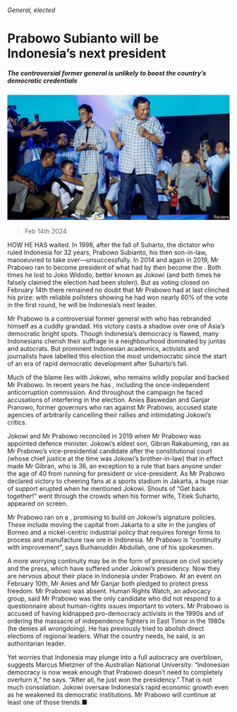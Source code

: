 ###### General, elected

# Prabowo Subianto will be Indonesia’s next president 

##### The controversial former general is unlikely to boost the country’s democratic credentials 

![image](images/20240217_ASP502.jpg) 

> Feb 14th 2024 

HOW HE HAS waited. In 1998, after the fall of Suharto, the dictator who ruled Indonesia for 32 years, Prabowo Subianto, his then son-in-law, manoeuvred to take over—unsuccessfully. In 2014 and again in 2019, Mr Prabowo ran to become president of what had by then become the . Both times he lost to Joko Widodo, better known as Jokowi (and both times he falsely claimed the election had been stolen). But as voting closed on February 14th there remained no doubt that Mr Prabowo had at last clinched his prize: with reliable pollsters showing he had won nearly 60% of the vote in the first round, he will be Indonesia’s next leader. 

Mr Prabowo is a controversial former general with  who has rebranded himself as a cuddly grandad. His victory casts a shadow over one of Asia’s democratic bright spots. Though Indonesia’s democracy is flawed, many Indonesians cherish their suffrage in a neighbourhood dominated by juntas and autocrats. But prominent Indonesian academics, activists and journalists have labelled this election the most undemocratic since the start of  an era of rapid democratic development after Suharto’s fall. 

Much of the blame lies with Jokowi, who remains wildly popular and backed Mr Prabowo. In recent years he has , including the once-independent anticorruption commission. And throughout the campaign he faced accusations of interfering in the election. Anies Baswedan and Ganjar Pranowo, former governors who ran against Mr Prabowo, accused state agencies of arbitrarily cancelling their rallies and intimidating Jokowi’s critics. 

Jokowi and Mr Prabowo reconciled in 2019 when Mr Prabowo was appointed defence minister. Jokowi’s eldest son, Gibran Rakabuming, ran as Mr Prabowo’s vice-presidential candidate after the constitutional court (whose chief justice at the time was Jokowi’s brother-in-law)  that in effect made Mr Gibran, who is 36, an exception to a rule that bars anyone under the age of 40 from running for president or vice-president. As Mr Prabowo declared victory to cheering fans at a sports stadium in Jakarta, a huge roar of support erupted when he mentioned Jokowi. Shouts of “Get back together!” went through the crowds when his former wife, Titiek Suharto, appeared on screen. 

Mr Prabowo ran on a , promising to build on Jokowi’s signature policies. These include moving the capital from Jakarta to a site in the jungles of Borneo and a nickel-centric industrial policy that requires foreign firms to process and manufacture raw ore in Indonesia. Mr Prabowo is “continuity with improvement”, says Burhanuddin Abdullah, one of his spokesmen. 

A more worrying continuity may be in the form of pressure on civil society and the press, which have suffered under Jokowi’s presidency. Now they are nervous about their place in Indonesia under Prabowo. At an event on February 10th, Mr Anies and Mr Ganjar both pledged to protect press freedom. Mr Prabowo was absent. Human Rights Watch, an advocacy group, said Mr Prabowo was the only candidate who did not respond to a questionnaire about human-rights issues important to voters. Mr Prabowo is accused of having kidnapped pro-democracy activists in the 1990s and of ordering the massacre of independence fighters in East Timor in the 1980s (he denies all wrongdoing). He has previously tried to abolish direct elections of regional leaders. What the country needs, he said, is an authoritarian leader. 

Yet worries that Indonesia may plunge into a full autocracy are overblown, suggests Marcus Mietzner of the Australian National University: “Indonesian democracy is now weak enough that Prabowo doesn’t need to completely overturn it,” he says. “After all, he just won the presidency.” That is not much consolation. Jokowi oversaw Indonesia’s rapid economic growth even as he weakened its democratic institutions. Mr Prabowo will continue at least one of those trends.■


